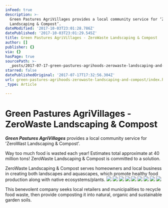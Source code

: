 ```yaml
---
inFeed: true
description: >-
  Green Pastures AgriVillages provides a local community service for ‘ZeroWast
  Landscaping & Compost’.
dateModified: '2017-10-03T23:01:28.786Z'
datePublished: '2017-10-03T23:01:29.545Z'
title: Green Pastures AgriVillages - ZeroWaste Landscaping & Compost
author: []
publisher: {}
via: {}
hasPage: true
sourcePath: >-
  _posts/2017-07-17-green-pastures-agrihoods-zerowaste-landscaping-and-compost.md
starred: false
datePublishedOriginal: '2017-07-17T17:32:56.304Z'
url: green-pastures-agrihoods-zerowaste-landscaping-and-compost/index.html
_type: Article

---
```

# **Green Pastures AgriVillages - ZeroWaste Landscaping & Compost**

_**Green Pastures AgriVillages**_ provides a local community service for 'ZeroWast Landscaping & Compost'.

Way too much food is wasted each year! Estimates total approximate at 40 million tons! ZeroWaste Landscaping & Compost is committed to a solution.

ZeroWaste Landscaping & Compost serves homeowners and local business in creating both landscapes and aquascapes, which promote healthy food production along with native ecosystems/plants.
![](https://the-grid-user-content.s3-us-west-2.amazonaws.com/ea1a44c6-d8ec-4b65-895c-9bf43763389f.jpg)
![](https://the-grid-user-content.s3-us-west-2.amazonaws.com/190a71ef-51a2-4bef-bff5-5ebb614724a1.jpg)
![](https://the-grid-user-content.s3-us-west-2.amazonaws.com/b5dc71d8-eac2-4c43-b2d3-6247f3790015.jpg)
![](https://s3-us-west-2.amazonaws.com/the-grid-img/p/2d74a7c5cf7532954c2d820c5fad3c90ab2e1c4c.jpg)
![](https://the-grid-user-content.s3-us-west-2.amazonaws.com/c2f94409-146d-4fd1-9fcd-848161cab045.jpg)
![](https://the-grid-user-content.s3-us-west-2.amazonaws.com/c4b32590-c286-4186-b1c6-9a7738b9d94d.jpg)
![](https://the-grid-user-content.s3-us-west-2.amazonaws.com/c4f5734f-5191-44f3-93d9-381cedf0d15b.jpg)
![](https://imgflo.herokuapp.com/graph/2b2431f8e7ba7b0/a6497576d9a9fa1e440426c0c9a3348a/croprotate.jpg?cropheight=335&cropwidth=614&degrees=0&input=https%3A%2F%2Fthe-grid-user-content.s3-us-west-2.amazonaws.com%2F2db26ee2-e2ec-487e-a0c3-0842e607d43b.jpg&x=12&y=12)
![](https://imgflo.herokuapp.com/graph/2b2431f8e7ba7b0/b9cc9c2101e02ad822f000f5e5ce46ef/croprotate.jpg?cropheight=674&cropwidth=1160&degrees=0&input=https%3A%2F%2Fthe-grid-user-content.s3-us-west-2.amazonaws.com%2F09ff739f-c465-4462-b053-e81509e34556.jpg&x=17&y=16)

This benevolent company seeks local retailers and municipalities to recycle food waste, then provide composting it into natural, organic and sustainable garden soils.